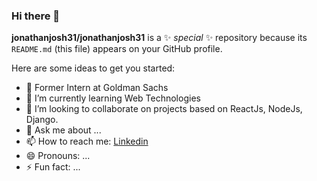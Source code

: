 ### Hi there 👋

**jonathanjosh31/jonathanjosh31** is a ✨ _special_ ✨ repository because its `README.md` (this file) appears on your GitHub profile.

Here are some ideas to get you started:

- 🔭 Former Intern at Goldman Sachs
- 🌱 I’m currently learning Web Technologies
- 👯 I’m looking to collaborate on projects based on ReactJs, NodeJs, Django.
- 💬 Ask me about ...
- 📫 How to reach me: [Linkedin](https://www.linkedin.com/in/jonathan-joseph-31428216b/)
- 😄 Pronouns: ...
- ⚡ Fun fact: ...

